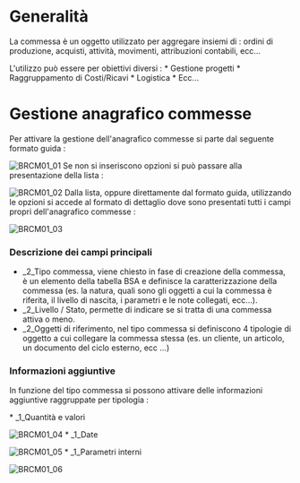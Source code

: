 # Generalità
La commessa è un oggetto utilizzato per aggregare insiemi di :  ordini di produzione, acquisti, attività, movimenti, attribuzioni contabili, ecc...

L'utilizzo può essere per obiettivi diversi : 
 \* Gestione progetti
 \* Raggruppamento di Costi/Ricavi
 \* Logistica
 \* Ecc...

# Gestione anagrafico commesse
Per attivare la gestione dell'anagrafico commesse si parte dal seguente formato guida : 

![BRCM01_01](http://localhost:3000/immagini/MBDOC_OGG-P_BRCM01/BRCM01_01.png)
Se non si inseriscono opzioni si può passare alla presentazione della lista : 

![BRCM01_02](http://localhost:3000/immagini/MBDOC_OGG-P_BRCM01/BRCM01_02.png)
Dalla lista, oppure direttamente dal formato guida, utilizzando le opzioni si accede al formato di dettaglio dove sono presentati tutti i campi propri dell'anagrafico commesse : 

![BRCM01_03](http://localhost:3000/immagini/MBDOC_OGG-P_BRCM01/BRCM01_03.png)
### Descrizione dei campi principali

- _2_Tipo commessa, viene chiesto in fase di creazione della commessa, è un elemento della tabella BSA e definisce la caratterizzazione della commessa (es. la natura, quali sono gli oggetti a cui la commessa è riferita, il livello di nascita, i parametri e le note collegati, ecc...).
- _2_Livello / Stato, permette di indicare se si tratta di una commessa attiva o meno.
- _2_Oggetti di riferimento, nel tipo commessa si definiscono 4 tipologie di oggetto a cui collegare la commessa stessa (es. un cliente, un articolo, un documento del ciclo esterno, ecc  ...)


### Informazioni aggiuntive
In funzione del tipo commessa si possono attivare delle informazioni aggiuntive raggruppate per tipologia : 

 \* _1_Quantità e valori

![BRCM01_04](http://localhost:3000/immagini/MBDOC_OGG-P_BRCM01/BRCM01_04.png)
 \* _1_Date

![BRCM01_05](http://localhost:3000/immagini/MBDOC_OGG-P_BRCM01/BRCM01_05.png)
 \* _1_Parametri interni

![BRCM01_06](http://localhost:3000/immagini/MBDOC_OGG-P_BRCM01/BRCM01_06.png)